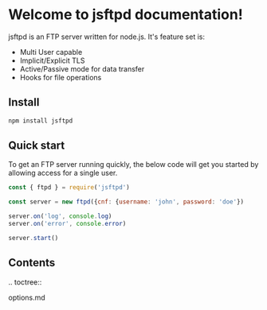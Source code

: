 # Welcome to jsftpd documentation!

jsftpd is an FTP server written for node.js. It's feature set is:

* Multi User capable
* Implicit/Explicit TLS
* Active/Passive mode for data transfer
* Hooks for file operations

## Install

```js
npm install jsftpd
```

## Quick start

To get an FTP server running quickly, the below code will get you started by allowing access for a single user.

```js
const { ftpd } = require('jsftpd')

const server = new ftpd({cnf: {username: 'john', password: 'doe'})

server.on('log', console.log)
server.on('error', console.error)

server.start()
```

## Contents

.. toctree::

   options.md

